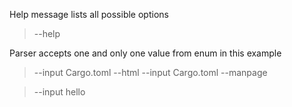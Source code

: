 Help message lists all possible options

> --help

Parser accepts one and only one value from enum in this example

> --input Cargo.toml --html
> --input Cargo.toml --manpage

> --input hello
